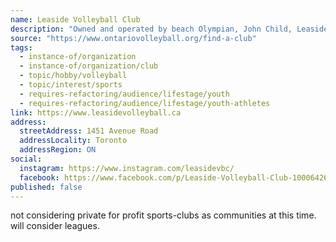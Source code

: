 ```yaml
---
name: Leaside Volleyball Club
description: "Owned and operated by beach Olympian, John Child, Leaside Volleyball is Toronto and the GTAs Premier Volleyball Club for Youth Athletes. Since 2008, Leaside Volleyball Club offers year round competitive volleyball programming to youth athletes of all ages and skill levels!"
source: "https://www.ontariovolleyball.org/find-a-club"
tags:
  - instance-of/organization
  - instance-of/organization/club
  - topic/hobby/volleyball
  - topic/interest/sports
  - requires-refactoring/audience/lifestage/youth
  - requires-refactoring/audience/lifestage/youth-athletes
link: https://www.leasidevolleyball.ca
address:
  streetAddress: 1451 Avenue Road
  addressLocality: Toronto
  addressRegion: ON
social:
  instagram: https://www.instagram.com/leasidevbc/
  facebook: https://www.facebook.com/p/Leaside-Volleyball-Club-100064260390672/
published: false
---
```


not considering private for profit sports-clubs as communities at this time.
will consider leagues.
